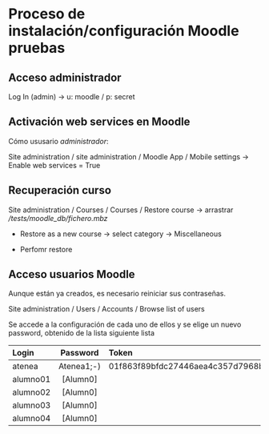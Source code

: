 # Proceso de instalación/configuración Moodle pruebas

## Acceso administrador

Log In (admin) ->  u: moodle / p: secret

## Activación web services en Moodle

Cómo ususario _administrador_:

Site administration / site administration / Moodle App / Mobile settings -> Enable web services =  True
   
## Recuperación curso 

Site administration / Courses / Courses / Restore course -> arrastrar _/tests/moodle_db/fichero.mbz_
  
  - Restore as a new course -> select category -> Miscellaneous 
  
  - Perfomr restore

## Acceso usuarios Moodle

Aunque están ya creados, es necesario reiniciar sus contraseñas.

Site administration / Users / Accounts / Browse list of users

Se accede a la configuración de cada uno de ellos y se elige un nuevo password, obtenido de la lista siguiente lista

| Login  | Password   | Token |
| :--    | :-------:  | :--------- | 
| atenea | Atenea1;-) | 01f863f89bfdc27446aea4c357d7968b |
| alumno01 | [Alumn0] |    |
| alumno02 | [Alumn0] |    |
| alumno03 | [Alumn0] |    |
| alumno04 | [Alumn0] |    |
